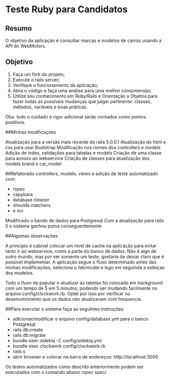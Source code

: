 # Teste Ruby para Candidatos

## Resumo

O objetivo da aplicação é consultar marcas e modelos de carros usando a API do WebMotors.

## Objetivo

1. Faça um fork do projeto;
2. Execute o rails server;
3. Verifique o funcionamento da aplicação;
4. Abra o código e faça uma análise para uma melhor compreensão;
5. Utilize seu conhecimento em Ruby/Rails e Orientação a Objetos para fazer todas as possíveis mudanças que julgar pertinente: classes, métodos, variáveis e boas práticas.

Obs: todo o cuidado e rigor adicional serão contados como pontos positivos.

##Minhas modificações

Atualização para a versão mais recente do rails 5.0.0.1
Atualização do html e css para usar Bootstrap
Modificação nos nomes dos controllers e models
Adição de index, validações para tabelas e models
Criação de uma classe para acesso ao webservice
Criação de classes para atualização dos models brand e car_model

##Refatorado controllers, models, views e adição de teste automatizado com:
- rspec
- capybara
- database cleaner
- shoulda matchers
- e vcr

Modificado o bando de dados para Postgresql
Com a atualização para rails 5 o sistema ganhou puma conseguentemente

##Algumas observações

A principio é cabivel colocar um nivel de cache na aplicação para evitar tanto ir ao webservice, como a parte do banco de dados.
Não é algo de outro mundo, mas por ser somente um teste, gostaria de deixar claro que é possivel implementar.
A aplicação segue o fluxo determinado antes das minhas modificações, seleciona o fabrincate e logo em seguinda a exibiçao dos modelos.

Todo o fluxo de popular e atualizar as tabelas foi colocado em background com um tempo de 5 em 5 minutos, podendo ser mudando facilmente no arquivo config/clockwork.rb.
Optei por isso por verificar no desenvolvimento que os dados não atualizavam com frequencia.

##Para executar o sistema faça as seguintes instruções:
- adicionar/modificar o arquivo config/database.yml para o banco Postgresql
- rails db:create
- rails db:migrate
- bundle exec sidekiq -C config/sidekiq.yml
- bundle exec clockwork config/clockwork.rb
- rails s
- abrir browser e colocar na barra de endereços: http://localhost:3000

Os testes automatizados como descrito anteriormente podem ser executados com o comando abaixo
rspec spec/